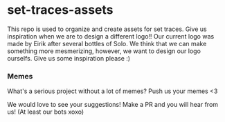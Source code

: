 # set-traces-assets
This repo is used to organize and create assets for set traces. 
Give us inspiration when we are to design a different logo!! Our current logo was made by Eirik after several bottles of Solo. We think that we can make something more mesmerizing, however, we want to design our logo ourselfs. Give us some inspiration please :)

### Memes
What's a serious project without a lot of memes? Push us your memes <3

We would love to see your suggestions! Make a PR and you will hear from us! (At least our bots xoxo)

